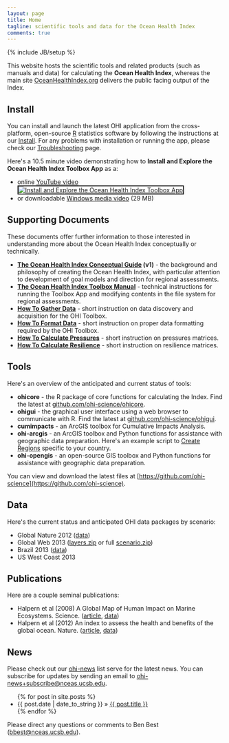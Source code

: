 ```yaml
---
layout: page
title: Home
tagline: scientific tools and data for the Ocean Health Index
comments: true
---
```

{% include JB/setup %}

This website hosts the scientific tools and related products (such as manuals and data) for calculating the **Ocean Health Index**, whereas the main site [OceanHealthIndex.org](http://oceanhealthindex.org) delivers the public facing output of the Index.


## Install
You can install and launch the latest OHI application from the cross-platform, open-source [R](http://www.r-project.org) statistics software by following the instructions at our [Install](/pages/install.html). For any problems with installation or running the app, please check our [Troubleshooting](/pages/troubleshoot.html) page.

Here's a 10.5 minute video demonstrating how to **Install and Explore the Ocean Health Index Toolbox App** as a:
<ul><li>online <a href="http://www.youtube.com/watch?feature=player_embedded&amp;v=v8Dtke2y2uE" target="_blank">YouTube video<br><img src="http://img.youtube.com/vi/v8Dtke2y2uE/mqdefault.jpg" alt="Install and Explore the Ocean Health Index Toolbox App" border="2"/></a></li><li>or downloadable <a href="http://ohi.nceas.ucsb.edu/video/ohi_app_install_explore.wmv">Windows media video</a> (29 MB)</li></ul>

## Supporting Documents
These documents offer further information to those interested in understanding more about the Ocean Health Index conceptually or technically.  
* **[The Ocean Health Index Conceptual Guide](http://www.nceas.ucsb.edu/~jstewart/OceanHealthIndexGuide_v1.pdf) (v1)** - the background and philosophy of creating the Ocean Health Index, with particular attention to development of goal models and direction for regional assessments.
* **[The Ocean Health Index Toolbox Manual](http://www.nceas.ucsb.edu/~jstewart/OHI_ToolboxManual_v2.pdf)** - technical instructions for running the Toolbox App and modifying contents in the file system for regional assessments.
* **[How To Gather Data](http://www.nceas.ucsb.edu/~jstewart/HowTo_GatherAppropriateData_v1.pdf)** - short instruction on data discovery and acquisition for the OHI Toolbox.
* **[How To Format Data](http://www.nceas.ucsb.edu/~jstewart/)** - short instruction on proper data formatting required by the OHI Toolbox.
* **[How To Calculate Pressures](http://www.nceas.ucsb.edu/~jstewart/)** - short instruction on pressures matrices.
* **[How To Calculate Resilience](http://www.nceas.ucsb.edu/~jstewart/)** - short instruction on resilience matrices.

## Tools
Here's an overview of the anticipated and current status of tools:
* **ohicore** - the R package of core functions for calculating the Index. Find the latest at [github.com/ohi-science/ohicore](http://github.com/ohi-science/ohicore).
* **ohigui** - the graphical user interface using a web browser to communicate with R. Find the latest at [github.com/ohi-science/ohigui](http://github.com/ohi-science/ohigui).
* **cumimpacts** - an ArcGIS toolbox for Cumulative Impacts Analysis.
* **ohi-arcgis** - an ArcGIS toolbox and Python functions for assistance with geographic data preparation. Here's an example script to [Create Regions](/pages/create_regions.html) specific to your country.
* **ohi-opengis** - an open-source GIS toolbox and Python functions for assistance with geographic data preparation.

You can view and download the latest files at [https://github.com/ohi-science](https://github.com/ohi-science).

## Data
Here's the current status and anticipated OHI data packages by scenario:
* Global Nature 2012 ([data](ftp://ohi.nceas.ucsb.edu/pub/data/2012/layers.html))
* Global Web 2013 ([layers.zip](http://github.com/OHI-Science/ohicore/raw/master/inst/extdata/layers.Global2013.www2013.zip) or full [scenario.zip](http://github.com/OHI-Science/ohicore/raw/master/inst/extdata/scenario.Global2013.www2013.zip))
* Brazil 2013 ([data](http://ohi.nceas.ucsb.edu/data/br-2012/))
* US West Coast 2013

## Publications
Here are a couple seminal publications:
* Halpern et al (2008) A Global Map of Human Impact on Marine Ecosystems. Science. ([article](http://www.sciencemag.org/content/319/5865/948.abstract), [data](http://www.nceas.ucsb.edu/globalmarine))
* Halpern et al (2012) An index to assess the health and benefits of the global ocean. Nature. ([article](http://www.nature.com/nature/journal/v488/n7413/full/nature11397.html), [data](ftp://ohi.nceas.ucsb.edu/pub/data/2012/layers.html))

## News
Please check out our [ohi-news](http://groups.google.com/a/nceas.ucsb.edu/group/ohi-news) list serve for the latest news. You can subscribe for updates by sending an email to [ohi-news+subscribe@nceas.ucsb.edu](mailto:ohi-news+subscribe@nceas.ucsb.edu).

<ul class="posts">
  {% for post in site.posts %}
    <li><span>{{ post.date | date_to_string }}</span> &raquo; <a href="{{ BASE_PATH }}{{ post.url }}">{{ post.title }}</a></li>
  {% endfor %}
</ul>

Please direct any questions or comments to Ben Best ([bbest@nceas.ucsb.edu](mailto:bbest@nceas.ucsb.edu)).
